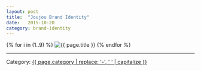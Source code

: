 ```yaml
---
layout: post
title:  "Joujou Brand Identity"
date:   2015-10-20
category: brand-identity
---
```


{% for i in (1..9) %}
  <img class="img-fluid mx-auto d-block" src="{{ site.imageurl }}{{ page.title | replace: ' ', '-' | downcase }}/{{ i }}.jpg" alt="{{ page.title }}" >
{% endfor %}
<hr>
<p>Category: <a href="/category/{{ page.category }}">{{ page.category | replace: '-', ' ' | capitalize }}</a></p>